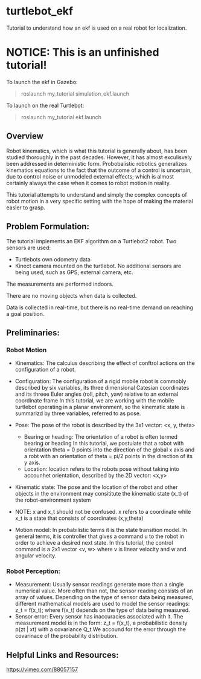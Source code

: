 # turtlebot_ekf
Tutorial to understand how an ekf is used on a real robot for localization. 

# NOTICE: This is an unfinished tutorial!

To launch the ekf in Gazebo: 

> roslaunch my_tutorial simulation_ekf.launch

To launch on the real Turtlebot: 

> roslaunch my_tutorial ekf.launch

## Overview
Robot kinematics, which is what this tutorial is generally about, has been studied thoroughly in the past decades. 
However, it has almost exculisvely been addressed in deterministic form. Probobalistic robotics generalizes kinematics 
equations to the fact that the outcome of a control is uncertain, due to control noise or unmodeled external effects; which 
is almost certainly always the case when it comes to robot motion in reality. 

This tutorial attempts to understand and simply the complex concepts of robot motion in a very specific setting with the hope of making the 
material easier to grasp. 

## Problem Formulation: 

The tutorial implements an EKF algorithm on a Turtlebot2 robot. 
Two sensors are used: 
  * Turtlebots own odometry data
  * Kinect camera mounted on the turtlebot. 
No additional sensors are being used, such as GPS, external camera, etc. 

The measurements are performed indoors. 

There are no moving objects when data is collected. 

Data is collected in real-time, but there is no real-time demand on reaching a goal position. 


## Preliminaries: 

### Robot Motion

* Kinematics: The calculus describing the effect of conftrol actions on the configuration of a robot.
* Configuration: The configuration of a rigid mobile robot is commobly described by six variables, its 
                 three dimensional Catesian coordinates and its threee Euler angles (roll, pitch, yaw) relative to an external coordinate frame
                 In this tutorial, we are working with the mobile turtlebot operating in a planar environment, so the kinematic state is summarizd 
                 by three variables, referred to as pose.
* Pose: The pose of the robot is described by the 3x1 vector: <x, y, theta>
  * Bearing or heading: The orientation of a robot is often termed bearing or heading
                          In this tutorial, we postulate that a robot with orientation theta = 0  points into the direction of the global x axis and a robt with an 
		                      orientation of theta = pi/2 points in the direction of its y axis.
  * Location: location refers to the robots pose without taking into accounhet orientation, described by the 2D vector: <x,y>
* Kinematic state: The pose and the location of the robot and other objects in the environment may consititute the kinematic state (x_t) of the robot-environment system
* NOTE: x and x_t should not be confused. x refers to a coordinate while x_t is a state that consists of coordinates (x,y,theta)

* Motion model: In probabilistic terms it is the state transition model. In general terms, it is controller that gives a command u to the robot in order to achieve a desired next state. In this tutorial, the control command is a 2x1 vector <v, w> where v is linear velocity and w and angular velocity. 

### Robot Perception: 

* Measurement: Usually sensor readings generate more than a single numerical value. More often than not, the sensor reading consists of an array of values. Depending on the type of sensor data being measured, different mathematical models are used to model the sensor readings: z_t = f(x_t); where f(x_t) depends on the type of data being measured. 
* Sensor error: Every sensor has inaccuracies associated with it. The measurement model is in the form: z_t = f(x_t), a probabilistic density p(zt | xt) with a covariance Q_t.We accound for the error through the covarinace of the probability distribution.   

## Helpful Links and Resources: 

https://vimeo.com/88057157

